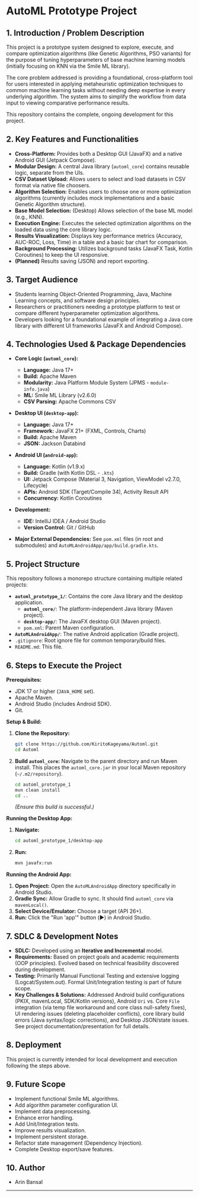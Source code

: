 # AutoML Prototype Project

## 1. Introduction / Problem Description

This project is a prototype system designed to explore, execute, and compare optimization algorithms (like Genetic Algorithms, PSO variants) for the purpose of tuning hyperparameters of base machine learning models (initially focusing on KNN via the Smile ML library).

The core problem addressed is providing a foundational, cross-platform tool for users interested in applying metaheuristic optimization techniques to common machine learning tasks without needing deep expertise in every underlying algorithm. The system aims to simplify the workflow from data input to viewing comparative performance results.

This repository contains the complete, ongoing development for this project.

## 2. Key Features and Functionalities

*   **Cross-Platform:** Provides both a Desktop GUI (JavaFX) and a native Android GUI (Jetpack Compose).
*   **Modular Design:** A central Java library (`automl_core`) contains reusable logic, separate from the UIs.
*   **CSV Dataset Upload:** Allows users to select and load datasets in CSV format via native file choosers.
*   **Algorithm Selection:** Enables users to choose one or more optimization algorithms (currently includes mock implementations and a basic Genetic Algorithm structure).
*   **Base Model Selection:** (Desktop) Allows selection of the base ML model (e.g., KNN).
*   **Execution Engine:** Executes the selected optimization algorithms on the loaded data using the core library logic.
*   **Results Visualization:** Displays key performance metrics (Accuracy, AUC-ROC, Loss, Time) in a table and a basic bar chart for comparison.
*   **Background Processing:** Utilizes background tasks (JavaFX Task, Kotlin Coroutines) to keep the UI responsive.
*   **(Planned)** Results saving (JSON) and report exporting.

## 3. Target Audience

*   Students learning Object-Oriented Programming, Java, Machine Learning concepts, and software design principles.
*   Researchers or practitioners needing a prototype platform to test or compare different hyperparameter optimization algorithms.
*   Developers looking for a foundational example of integrating a Java core library with different UI frameworks (JavaFX and Android Compose).

## 4. Technologies Used & Package Dependencies

*   **Core Logic (`automl_core`):**
    *   **Language:** Java 17+
    *   **Build:** Apache Maven
    *   **Modularity:** Java Platform Module System (JPMS - `module-info.java`)
    *   **ML:** Smile ML Library (v2.6.0)
    *   **CSV Parsing:** Apache Commons CSV
*   **Desktop UI (`desktop-app`):**
    *   **Language:** Java 17+
    *   **Framework:** JavaFX 21+ (FXML, Controls, Charts)
    *   **Build:** Apache Maven
    *   **JSON:** Jackson Databind
*   **Android UI (`android-app`):**
    *   **Language:** Kotlin (v1.9.x)
    *   **Build:** Gradle (with Kotlin DSL - `.kts`)
    *   **UI:** Jetpack Compose (Material 3, Navigation, ViewModel v2.7.0, Lifecycle)
    *   **APIs:** Android SDK (Target/Compile 34), Activity Result API
    *   **Concurrency:** Kotlin Coroutines
*   **Development:**
    *   **IDE:** IntelliJ IDEA / Android Studio
    *   **Version Control:** Git / GitHub

*   **Major External Dependencies:** See `pom.xml` files (in root and submodules) and `AutoMLAndroidApp/app/build.gradle.kts`.

## 5. Project Structure

This repository follows a monorepo structure containing multiple related projects:

*   **`automl_prototype_1/`**: Contains the core Java library and the desktop application.
    *   **`automl_core/`**: The platform-independent Java library (Maven project).
    *   **`desktop-app/`**: The JavaFX desktop GUI (Maven project).
    *   `pom.xml`: Parent Maven configuration.
*   **`AutoMLAndroidApp/`**: The native Android application (Gradle project).
*   `.gitignore`: Root ignore file for common temporary/build files.
*   `README.md`: This file.

## 6. Steps to Execute the Project

**Prerequisites:**

*   JDK 17 or higher (`JAVA_HOME` set).
*   Apache Maven.
*   Android Studio (includes Android SDK).
*   Git.

**Setup & Build:**

1.  **Clone the Repository:**
    ```bash
    git clone https://github.com/KiritoKageyama/Automl.git
    cd Automl
    ```
2.  **Build `automl_core`:** Navigate to the parent directory and run Maven install. This places the `automl_core.jar` in your local Maven repository (`~/.m2/repository`).
    ```bash
    cd automl_prototype_1
    mvn clean install
    cd ..
    ```
    *(Ensure this build is successful.)*

**Running the Desktop App:**

1.  **Navigate:**
    ```bash
    cd automl_prototype_1/desktop-app
    ```
2.  **Run:**
    ```bash
    mvn javafx:run
    ```

**Running the Android App:**

1.  **Open Project:** Open the `AutoMLAndroidApp` directory specifically in Android Studio.
2.  **Gradle Sync:** Allow Gradle to sync. It should find `automl_core` via `mavenLocal()`.
3.  **Select Device/Emulator:** Choose a target (API 26+).
4.  **Run:** Click the "Run 'app'" button (▶️) in Android Studio.

## 7. SDLC & Development Notes

*   **SDLC:** Developed using an **Iterative and Incremental** model.
*   **Requirements:** Based on project goals and academic requirements (OOP principles). Evolved based on technical feasibility discovered during development.
*   **Testing:** Primarily Manual Functional Testing and extensive logging (Logcat/System.out). Formal Unit/Integration testing is part of future scope.
*   **Key Challenges & Solutions:** Addressed Android build configurations (PKIX, mavenLocal, SDK/Kotlin versions), Android `Uri` vs. Core `File` integration (via temp file workaround and core class null-safety fixes), UI rendering issues (deleting placeholder conflicts), core library build errors (Java syntax/logic corrections), and Desktop JSON/state issues. See project documentation/presentation for full details.

## 8. Deployment

This project is currently intended for local development and execution following the steps above.

## 9. Future Scope

*   Implement functional Smile ML algorithms.
*   Add algorithm parameter configuration UI.
*   Implement data preprocessing.
*   Enhance error handling.
*   Add Unit/Integration tests.
*   Improve results visualization.
*   Implement persistent storage.
*   Refactor state management (Dependency Injection).
*   Complete Desktop export/save features.

## 10. Author

*   Arin Bansal 

---
